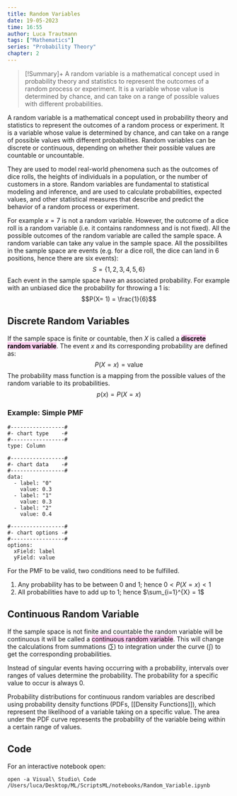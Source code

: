 ```yaml
---
title: Random Variables
date: 19-05-2023
time: 16:55
author: Luca Trautmann
tags: ["Mathematics"]
series: "Probability Theory"
chapter: 2
---
```

> [!Summary]+
> A random variable is a mathematical concept used in probability theory and statistics to represent the outcomes of a random process or experiment. It is a variable whose value is determined by chance, and can take on a range of possible values with different probabilities.

A random variable is a mathematical concept used in probability theory and statistics to represent the outcomes of a random process or experiment. It is a variable whose value is determined by chance, and can take on a range of possible values with different probabilities. Random variables can be discrete or continuous, depending on whether their possible values are countable or uncountable. 

They are used to model real-world phenomena such as the outcomes of dice rolls, the heights of individuals in a population, or the number of customers in a store. Random variables are fundamental to statistical modeling and inference, and are used to calculate probabilities, expected values, and other statistical measures that describe and predict the behavior of a random process or experiment.

For example $x = 7$ is not a random variable. However, the outcome of a dice roll is a random variable (i.e. it contains randomness and is not fixed). All the possible outcomes of the random variable are called the sample space. A random variable can take any value in the sample space. All the possibilites in the sample space are events (e.g. for a dice roll, the dice can land in 6 positions, hence there are six events):
$$S = \{1,2,3,4,5,6\}$$
Each event in the sample space have an associated probability. For example with an unbiased dice the probability for throwing a 1 is:
$$P(X= 1) = \frac{1}{6}$$
## Discrete Random Variables
If the sample space is finite or countable, then $X$ is called a __<mark style="background: #FFB8EBA6;">discrete random variable</mark>__. The event $x$ and its corresponding probability are defined as:
$$P(X=x) = \text{value}$$
The probability mass function is a mapping from the possible values of the random variable to its probabilities.
$$p(x) = P(X=x)$$

### Example: Simple PMF
```chartsview
#-----------------#
#- chart type    -#
#-----------------#
type: Column

#-----------------#
#- chart data    -#
#-----------------#
data:
  - label: "0"
    value: 0.3
  - label: "1"
    value: 0.3
  - label: "2"
    value: 0.4

#-----------------#
#- chart options -#
#-----------------#
options:
  xField: label
  yField: value
```

For the PMF to be valid, two conditions need to be fulfilled. 
1. Any probability has to be between 0 and 1; hence $0 < P(X = x) < 1$
2. All probabilities have to add up to 1; hence $\sum_{i=1}^{X} = 1$


## Continuous Random Variable
If the sample space is not finite and countable the random variable will be continuous it will be called a <mark style="background: #FFB8EBA6;">continuous random variable</mark>. This will change the calculations from summations ($\sum$) to integration under the curve ($\int$) to get the corresponding probabilities.

Instead of singular events having occurring with a probability, intervals over ranges of values determine the probability. The probability for a specific value to occur is always 0.

Probability distributions for continuous random variables are described using probability density functions (PDFs, [[Density Functions]]), which represent the likelihood of a variable taking on a specific value. The area under the PDF curve represents the probability of the variable being within a certain range of values.

## Code
For an interactive notebook open:
```shell
open -a Visual\ Studio\ Code /Users/luca/Desktop/ML/ScriptsML/notebooks/Random_Variable.ipynb
